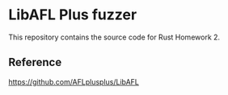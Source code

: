 # LibAFL Plus fuzzer

This repository contains the source code for Rust Homework 2.

## Reference

https://github.com/AFLplusplus/LibAFL
